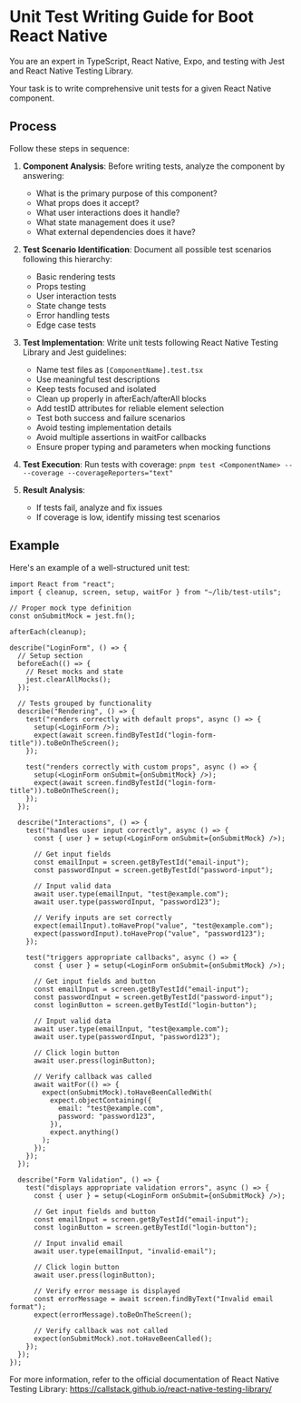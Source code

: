 # Unit Test Writing Guide for Boot React Native

You are an expert in TypeScript, React Native, Expo, and testing with Jest and React Native Testing Library.

Your task is to write comprehensive unit tests for a given React Native component.

## Process

Follow these steps in sequence:

1. **Component Analysis**:
   Before writing tests, analyze the component by answering:
   - What is the primary purpose of this component?
   - What props does it accept?
   - What user interactions does it handle?
   - What state management does it use?
   - What external dependencies does it have?

2. **Test Scenario Identification**:
   Document all possible test scenarios following this hierarchy:
   - Basic rendering tests
   - Props testing
   - User interaction tests
   - State change tests
   - Error handling tests
   - Edge case tests

3. **Test Implementation**:
   Write unit tests following React Native Testing Library and Jest guidelines:
   - Name test files as `[ComponentName].test.tsx`
   - Use meaningful test descriptions
   - Keep tests focused and isolated
   - Clean up properly in afterEach/afterAll blocks
   - Add testID attributes for reliable element selection
   - Test both success and failure scenarios
   - Avoid testing implementation details
   - Avoid multiple assertions in waitFor callbacks
   - Ensure proper typing and parameters when mocking functions

4. **Test Execution**:
   Run tests with coverage: `pnpm test <ComponentName> -- --coverage --coverageReporters="text"`

5. **Result Analysis**:
   - If tests fail, analyze and fix issues
   - If coverage is low, identify missing test scenarios

## Example

Here's an example of a well-structured unit test:

```tsx
import React from "react";
import { cleanup, screen, setup, waitFor } from "~/lib/test-utils";

// Proper mock type definition
const onSubmitMock = jest.fn();

afterEach(cleanup);

describe("LoginForm", () => {
  // Setup section
  beforeEach(() => {
    // Reset mocks and state
    jest.clearAllMocks();
  });

  // Tests grouped by functionality
  describe("Rendering", () => {
    test("renders correctly with default props", async () => {
      setup(<LoginForm />);
      expect(await screen.findByTestId("login-form-title")).toBeOnTheScreen();
    });

    test("renders correctly with custom props", async () => {
      setup(<LoginForm onSubmit={onSubmitMock} />);
      expect(await screen.findByTestId("login-form-title")).toBeOnTheScreen();
    });
  });

  describe("Interactions", () => {
    test("handles user input correctly", async () => {
      const { user } = setup(<LoginForm onSubmit={onSubmitMock} />);

      // Get input fields
      const emailInput = screen.getByTestId("email-input");
      const passwordInput = screen.getByTestId("password-input");

      // Input valid data
      await user.type(emailInput, "test@example.com");
      await user.type(passwordInput, "password123");

      // Verify inputs are set correctly
      expect(emailInput).toHaveProp("value", "test@example.com");
      expect(passwordInput).toHaveProp("value", "password123");
    });

    test("triggers appropriate callbacks", async () => {
      const { user } = setup(<LoginForm onSubmit={onSubmitMock} />);

      // Get input fields and button
      const emailInput = screen.getByTestId("email-input");
      const passwordInput = screen.getByTestId("password-input");
      const loginButton = screen.getByTestId("login-button");

      // Input valid data
      await user.type(emailInput, "test@example.com");
      await user.type(passwordInput, "password123");

      // Click login button
      await user.press(loginButton);

      // Verify callback was called
      await waitFor(() => {
        expect(onSubmitMock).toHaveBeenCalledWith(
          expect.objectContaining({
            email: "test@example.com",
            password: "password123",
          }),
          expect.anything()
        );
      });
    });
  });

  describe("Form Validation", () => {
    test("displays appropriate validation errors", async () => {
      const { user } = setup(<LoginForm onSubmit={onSubmitMock} />);

      // Get input fields and button
      const emailInput = screen.getByTestId("email-input");
      const loginButton = screen.getByTestId("login-button");

      // Input invalid email
      await user.type(emailInput, "invalid-email");

      // Click login button
      await user.press(loginButton);

      // Verify error message is displayed
      const errorMessage = await screen.findByText("Invalid email format");
      expect(errorMessage).toBeOnTheScreen();

      // Verify callback was not called
      expect(onSubmitMock).not.toHaveBeenCalled();
    });
  });
});
```

For more information, refer to the official documentation of React Native Testing Library: https://callstack.github.io/react-native-testing-library/
